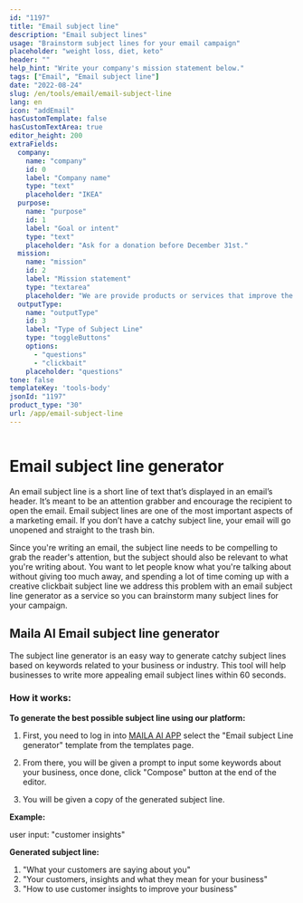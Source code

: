 ```yaml
---
id: "1197"
title: "Email subject line"
description: "Email subject lines"
usage: "Brainstorm subject lines for your email campaign"
placeholder: "weight loss, diet, keto"
header: ""
help_hint: "Write your company's mission statement below."
tags: ["Email", "Email subject line"]
date: "2022-08-24"
slug: /en/tools/email/email-subject-line
lang: en
icon: "addEmail"
hasCustomTemplate: false
hasCustomTextArea: true
editor_height: 200
extraFields:
  company:
    name: "company"
    id: 0
    label: "Company name"
    type: "text"
    placeholder: "IKEA"
  purpose:
    name: "purpose"
    id: 1
    label: "Goal or intent"
    type: "text"
    placeholder: "Ask for a donation before December 31st."
  mission:
    name: "mission"
    id: 2
    label: "Mission statement"
    type: "textarea"
    placeholder: "We are provide products or services that improve the quality of life for our customers and employees while making a positive impact on our communities and the environment."
  outputType:
    name: "outputType"
    id: 3
    label: "Type of Subject Line"
    type: "toggleButtons"
    options:
      - "questions"
      - "clickbait"
    placeholder: "questions"
tone: false
templateKey: 'tools-body'
jsonId: "1197"
product_type: "30"
url: /app/email-subject-line
---
```

```toc
```

# Email subject line generator


An email subject line is a short line of text that’s displayed in an email’s header. It’s meant to be an attention grabber and encourage the recipient to open the email. Email subject lines are one of the most important aspects of a marketing email. If you don’t have a catchy subject line, your email will go unopened and straight to the trash bin.

Since you're writing an email, the subject line needs to be compelling to grab the reader's attention, but the subject should also be relevant to what you're writing about. You want to let people know what you're talking about without giving too much away, and spending a lot of time coming up with a creative clickbait subject line we address this problem with an email subject line generator as a service so you can brainstorm many subject lines for your campaign.

## Maila AI Email subject line generator

The subject line generator is an easy way to generate catchy subject lines based on keywords related to your business or industry. This tool will help businesses to write more appealing email subject lines within 60 seconds.


### How it works:


**To generate the best possible subject line using our platform:**


1. First, you need to log in into [MAILA AI APP](https://maila.ai/app/list) select the "Email subject Line generator" template from the templates page.
2. From there, you will be given a prompt to input some keywords about your business, once done, click "Compose" button at the end of the editor.


3. You will be given a copy of the generated subject line.


**Example:**


user input: "customer insights"


**Generated subject line:**


1. "What your customers are saying about you"
2. "Your customers, insights and what they mean for your business"
3. "How to use customer insights to improve your business"
